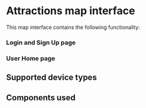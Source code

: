 # Attractions map interface

This map interface contains the following functionality:


### Login and Sign Up page

### User Home page

## Supported device types

## Components used
